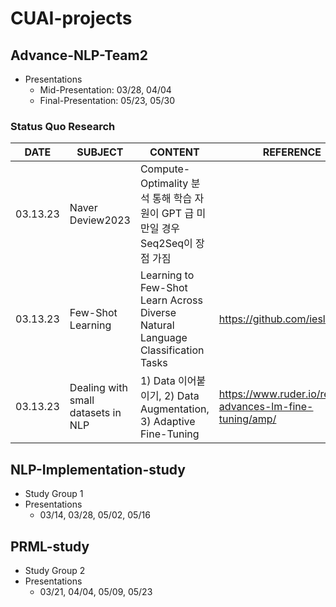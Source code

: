 # CUAI-projects
## Advance-NLP-Team2
- Presentations 
  - Mid-Presentation: 03/28, 04/04
  - Final-Presentation: 05/23, 05/30 

### Status Quo Research
|DATE|SUBJECT|CONTENT|REFERENCE|
|------|---|---|-----|
|03.13.23|Naver Deview2023|Compute-Optimality 분석 통해 학습 자원이 GPT 급 미만일 경우 Seq2Seq이 장점 가짐|
|03.13.23|Few-Shot Learning|Learning to Few-Shot Learn Across Diverse Natural Language Classification Tasks <Paper>|https://github.com/iesl/leopard|
|03.13.23|Dealing with small datasets in NLP|1) Data 이어붙이기, 2) Data Augmentation, 3) Adaptive Fine-Tuning|https://www.ruder.io/recent-advances-lm-fine-tuning/amp/|


  
## NLP-Implementation-study 
- Study Group 1 
- Presentations  
  - 03/14, 03/28, 05/02, 05/16
  
  
## PRML-study
- Study Group 2 
- Presentations
  - 03/21, 04/04, 05/09, 05/23
